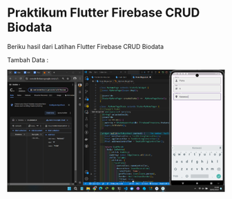 # Praktikum Flutter Firebase CRUD Biodata

Beriku hasil dari Latihan Flutter Firebase CRUD Biodata

Tambah Data : 

![image alt](https://github.com/putumiharja/CRUD_firebase/blob/32aa79d9cb2c67f4c9385b3ddc8c4c095452e2e0/1Tambah_Data.png)
